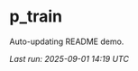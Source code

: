 # p_train

Auto-updating README demo.

<!--START_SECTION:status-->
_Last run: 2025-09-01 14:19 UTC_
<!--END_SECTION:status-->





























































































































































































































































































